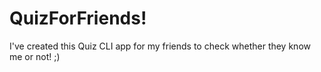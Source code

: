 # QuizForFriends!
I've created this Quiz CLI app for my friends to check whether they know me or not! ;)